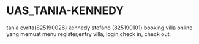 # UAS_TANIA-KENNEDY
tania evrita(825190026)
kennedy stefano (825190101)
booking villa online yang memuat menu register,entry villa, login,check in, check out.
